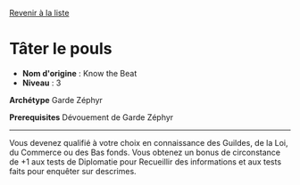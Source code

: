 [Revenir à la liste](..)

# Tâter le pouls

 * **Nom d'origine** : Know the Beat
 * **Niveau** : 3


<p><strong>Archétype</strong> Garde Zéphyr</p>
<p><strong>Prerequisites</strong> Dévouement de Garde Zéphyr</p>
<hr>
<p>Vous devenez qualifié à votre choix en connaissance des Guildes, de la Loi, du Commerce ou des Bas fonds. Vous obtenez un bonus de circonstance de +1 aux tests de Diplomatie pour Recueillir des informations et aux tests faits pour enquêter sur descrimes.</p>
